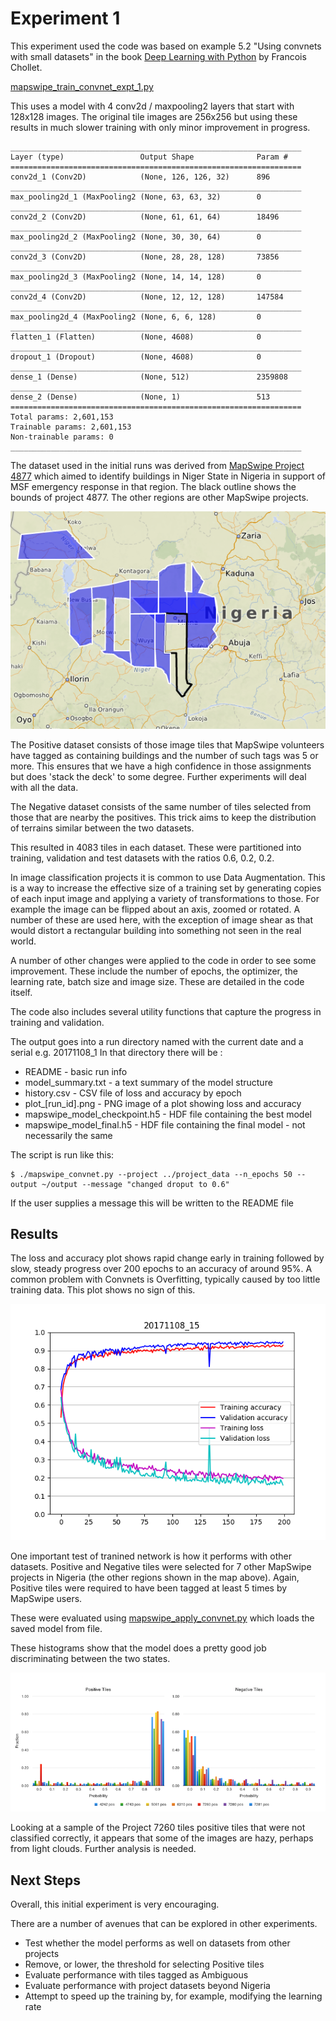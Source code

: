 # Experiment 1

This experiment used the code was based on example 5.2 "Using convnets with small datasets"
 in the book  [Deep Learning with Python](https://www.manning.com/books/deep-learning-with-python) by Francois Chollet.

[mapswipe_train_convnet_expt_1.py](mapswipe_train_convnet_expt_1.py)

This uses a model with 4 conv2d / maxpooling2 layers that start with 128x128 images.
The original tile images are 256x256 but using these results in much slower training with only minor
improvement in progress.

```
_________________________________________________________________
Layer (type)                 Output Shape              Param #
=================================================================
conv2d_1 (Conv2D)            (None, 126, 126, 32)      896
_________________________________________________________________
max_pooling2d_1 (MaxPooling2 (None, 63, 63, 32)        0
_________________________________________________________________
conv2d_2 (Conv2D)            (None, 61, 61, 64)        18496
_________________________________________________________________
max_pooling2d_2 (MaxPooling2 (None, 30, 30, 64)        0
_________________________________________________________________
conv2d_3 (Conv2D)            (None, 28, 28, 128)       73856
_________________________________________________________________
max_pooling2d_3 (MaxPooling2 (None, 14, 14, 128)       0
_________________________________________________________________
conv2d_4 (Conv2D)            (None, 12, 12, 128)       147584
_________________________________________________________________
max_pooling2d_4 (MaxPooling2 (None, 6, 6, 128)         0
_________________________________________________________________
flatten_1 (Flatten)          (None, 4608)              0
_________________________________________________________________
dropout_1 (Dropout)          (None, 4608)              0
_________________________________________________________________
dense_1 (Dense)              (None, 512)               2359808
_________________________________________________________________
dense_2 (Dense)              (None, 1)                 513
=================================================================
Total params: 2,601,153
Trainable params: 2,601,153
Non-trainable params: 0
_________________________________________________________________
```

The dataset used in the initial runs was derived from [MapSwipe Project 4877](http://mapswipe.geog.uni-heidelberg.de/?id=4877)
which aimed to identify buildings in Niger State in Nigeria in support of MSF emergency response in that region.
The black outline shows the bounds of project 4877. The other regions are other MapSwipe projects.

![MapSwipe Project 4877 Map](project4877_map.png)

The Positive dataset consists of those image tiles that MapSwipe volunteers have tagged as containing buildings and
the number of such tags was 5 or more. This ensures that we have a high confidence in those assignments but does
'stack the deck' to some degree. Further experiments will deal with all the data.

The Negative dataset consists of the same number of tiles selected from those that are nearby the positives.
This trick aims to keep the distribution of terrains similar between the two datasets.

This resulted in 4083 tiles in each dataset. These were partitioned into training, validation and test datasets with the ratios
0.6, 0.2, 0.2.

In image classification projects it is common to use Data Augmentation. This is a way to increase the effective
size of a training set by generating copies of each input image and applying a variety of
transformations to those. For example the image can be flipped about an axis, zoomed or rotated.
A number of these are used here, with the exception of image shear as that would distort a rectangular building
into something not seen in the real world.

A number of other changes were applied to the code in order to see some improvement. These include
the number of epochs, the optimizer, the learning rate, batch size and image size. These are
detailed in the code itself.

The code also includes several utility functions that capture the progress in training and validation.

The output goes into a run directory named with the current date and a serial e.g. 20171108_1
In that directory there will be :
* README      - basic run info
* model_summary.txt  - a text summary of the model structure
* history.csv        - CSV file of loss and accuracy by epoch
* plot_[run_id].png  - PNG image of a plot showing loss and accuracy
* mapswipe_model_checkpoint.h5  - HDF file containing the best model
* mapswipe_model_final.h5       - HDF file containing the final model - not necessarily the same

The script is run like this:
```
$ ./mapswipe_convnet.py --project ../project_data --n_epochs 50 --output ~/output --message "changed droput to 0.6"
```

If the user supplies a message this will be written to the README file


## Results

The loss and accuracy plot shows rapid change early in training followed by slow, steady progress over 200 epochs to
an accuracy of around 95%. A common problem with Convnets is Overfitting, typically caused by too little training data. This plot shows no sign of this.


![accuracy_and_loss_plot](results/loss_accuracy_plot.png)

One important test of tranined network is how it performs with other datasets. Positive and Negative tiles were
selected for 7 other MapSwipe projects in Nigeria (the other regions shown in the map above). Again, Positive tiles
were required to have been tagged at least 5 times by MapSwipe users.

These were evaluated using [mapswipe_apply_convnet.py](mapswipe_apply_convnet.py) which loads the saved model from file.

These histograms show that the model does a pretty good job discriminating between the two states.

![Histogram with other projects](histogram_with_other_projects.png)

Looking at a sample of the Project 7260 tiles positive tiles that were not classified correctly, it appears that some of the images are hazy, perhaps from
light clouds. Further analysis is needed.

## Next Steps

Overall, this initial experiment is very encouraging.

There are a number of avenues that can be explored in other experiments.

* Test whether the model performs as well on datasets from other projects
* Remove, or lower, the threshold for selecting Positive tiles
* Evaluate performance with tiles tagged as Ambiguous
* Evaluate performance with project datasets beyond Nigeria
* Attempt to speed up the training by, for example, modifying the learning rate





